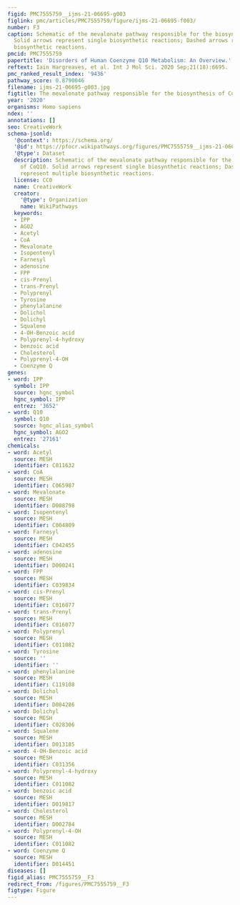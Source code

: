 ```yaml
---
figid: PMC7555759__ijms-21-06695-g003
figlink: pmc/articles/PMC7555759/figure/ijms-21-06695-f003/
number: F3
caption: Schematic of the mevalonate pathway responsible for the biosynthesis of CoQ10.
  Solid arrows represent single biosynthetic reactions; Dashed arrows represent multiple
  biosynthetic reactions.
pmcid: PMC7555759
papertitle: 'Disorders of Human Coenzyme Q10 Metabolism: An Overview.'
reftext: Iain Hargreaves, et al. Int J Mol Sci. 2020 Sep;21(18):6695.
pmc_ranked_result_index: '9436'
pathway_score: 0.8790046
filename: ijms-21-06695-g003.jpg
figtitle: The mevalonate pathway responsible for the biosynthesis of CoQ10
year: '2020'
organisms: Homo sapiens
ndex: ''
annotations: []
seo: CreativeWork
schema-jsonld:
  '@context': https://schema.org/
  '@id': https://pfocr.wikipathways.org/figures/PMC7555759__ijms-21-06695-g003.html
  '@type': Dataset
  description: Schematic of the mevalonate pathway responsible for the biosynthesis
    of CoQ10. Solid arrows represent single biosynthetic reactions; Dashed arrows
    represent multiple biosynthetic reactions.
  license: CC0
  name: CreativeWork
  creator:
    '@type': Organization
    name: WikiPathways
  keywords:
  - IPP
  - AGO2
  - Acetyl
  - CoA
  - Mevalonate
  - Isopentenyl
  - Farnesyl
  - adenosine
  - FPP
  - cis-Prenyl
  - trans-Prenyl
  - Polyprenyl
  - Tyrosine
  - phenylalanine
  - Dolichol
  - Dolichyl
  - Squalene
  - 4-OH-Benzoic acid
  - Polyprenyl-4-hydroxy
  - benzoic acid
  - Cholesterol
  - Polyprenyl-4-OH
  - Coenzyme Q
genes:
- word: IPP
  symbol: IPP
  source: hgnc_symbol
  hgnc_symbol: IPP
  entrez: '3652'
- word: Q10
  symbol: Q10
  source: hgnc_alias_symbol
  hgnc_symbol: AGO2
  entrez: '27161'
chemicals:
- word: Acetyl
  source: MESH
  identifier: C011632
- word: CoA
  source: MESH
  identifier: C065987
- word: Mevalonate
  source: MESH
  identifier: D008798
- word: Isopentenyl
  source: MESH
  identifier: C004809
- word: Farnesyl
  source: MESH
  identifier: C042455
- word: adenosine
  source: MESH
  identifier: D000241
- word: FPP
  source: MESH
  identifier: C039834
- word: cis-Prenyl
  source: MESH
  identifier: C016077
- word: trans-Prenyl
  source: MESH
  identifier: C016077
- word: Polyprenyl
  source: MESH
  identifier: C011082
- word: Tyrosine
  source: ''
  identifier: ''
- word: phenylalanine
  source: MESH
  identifier: C119108
- word: Dolichol
  source: MESH
  identifier: D004286
- word: Dolichyl
  source: MESH
  identifier: C028306
- word: Squalene
  source: MESH
  identifier: D013185
- word: 4-OH-Benzoic acid
  source: MESH
  identifier: C031356
- word: Polyprenyl-4-hydroxy
  source: MESH
  identifier: C011082
- word: benzoic acid
  source: MESH
  identifier: D019817
- word: Cholesterol
  source: MESH
  identifier: D002784
- word: Polyprenyl-4-OH
  source: MESH
  identifier: C011082
- word: Coenzyme Q
  source: MESH
  identifier: D014451
diseases: []
figid_alias: PMC7555759__F3
redirect_from: /figures/PMC7555759__F3
figtype: Figure
---
```

